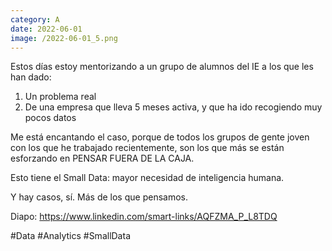 ```yaml
--- 
category: A 
date: 2022-06-01 
image: /2022-06-01_5.png 
--- 
```


Estos días estoy mentorizando a un grupo de alumnos del IE a los que les han dado:

1) Un problema real
2) De una empresa que lleva 5 meses activa, y que ha ido recogiendo muy pocos datos

Me está encantando el caso, porque de todos los grupos de gente joven con los que he trabajado recientemente, son los que más se están esforzando en PENSAR FUERA DE LA CAJA. 

Esto tiene el Small Data: mayor necesidad de inteligencia humana.

Y hay casos, sí. Más de los que pensamos. 

Diapo: https://www.linkedin.com/smart-links/AQFZMA_P_L8TDQ

#Data #Analytics #SmallData